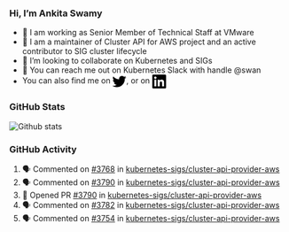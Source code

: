 ### Hi, I’m Ankita Swamy

- 💼 I am working as Senior Member of Technical Staff at VMware
- 👀 I am a maintainer of Cluster API for AWS project and an active contributor to SIG cluster lifecycle
- 💞️ I’m looking to collaborate on Kubernetes and SIGs
- 💬 You can reach me out on Kubernetes Slack with handle @swan
- You can also find me on <a href="https://twitter.com/SwamyAnkita" target="blank"><img align="center" src="https://raw.githubusercontent.com/Ankitasw/Ankitasw/master/svg/twitter.svg" alt="Ankitasw" height="25" width="25" color="#1DA1f2" /></a>, or on <a href="https://www.linkedin.com/in/Ankitaswamy/" target="blank"><img align="center" src="https://raw.githubusercontent.com/Ankitasw/Ankitasw/master/svg/linkedin.svg" alt="Ankitasw" height="25" width="25" /></a>

### GitHub Stats
![Github stats](https://github-readme-stats.vercel.app/api?username=Ankitasw&count_private=true&show_icons=true&theme=tokyonight)

### GitHub Activity 
<!--START_SECTION:activity-->
1. 🗣 Commented on [#3768](https://github.com/kubernetes-sigs/cluster-api-provider-aws/issues/3768) in [kubernetes-sigs/cluster-api-provider-aws](https://github.com/kubernetes-sigs/cluster-api-provider-aws)
2. 🗣 Commented on [#3790](https://github.com/kubernetes-sigs/cluster-api-provider-aws/issues/3790) in [kubernetes-sigs/cluster-api-provider-aws](https://github.com/kubernetes-sigs/cluster-api-provider-aws)
3. 💪 Opened PR [#3790](https://github.com/kubernetes-sigs/cluster-api-provider-aws/pull/3790) in [kubernetes-sigs/cluster-api-provider-aws](https://github.com/kubernetes-sigs/cluster-api-provider-aws)
4. 🗣 Commented on [#3782](https://github.com/kubernetes-sigs/cluster-api-provider-aws/issues/3782) in [kubernetes-sigs/cluster-api-provider-aws](https://github.com/kubernetes-sigs/cluster-api-provider-aws)
5. 🗣 Commented on [#3754](https://github.com/kubernetes-sigs/cluster-api-provider-aws/issues/3754) in [kubernetes-sigs/cluster-api-provider-aws](https://github.com/kubernetes-sigs/cluster-api-provider-aws)
<!--END_SECTION:activity-->
